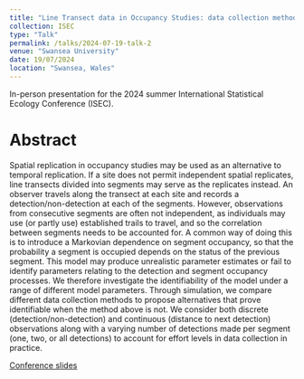 ```yaml
---
title: "Line Transect data in Occupancy Studies: data collection methods and identifiability"
collection: ISEC
type: "Talk"
permalink: /talks/2024-07-19-talk-2
venue: "Swansea University"
date: 19/07/2024
location: "Swansea, Wales"
---
```


In-person presentation for the 2024 summer International Statistical Ecology Conference (ISEC).

# Abstract

Spatial replication in occupancy studies may be used as an alternative to temporal replication. If a site does not permit independent spatial replicates, line transects divided into segments may serve as the replicates instead. An observer travels along the transect at each site and records a detection/non-detection at each of the segments. However, observations from consecutive segments are often not independent, as individuals may use (or partly use) established trails to travel, and so the correlation between segments needs to be accounted for. A common way of doing this is to introduce a Markovian dependence on segment occupancy, so that the probability a segment is occupied depends on the status of the previous segment. 
This model may produce unrealistic parameter estimates or fail to identify parameters relating to the detection and segment occupancy processes. We therefore investigate the identifiability of the model under a range of different model parameters. Through simulation, we compare different data collection methods to propose alternatives that prove identifiable when the method above is not. We consider both discrete (detection/non-detection) and continuous (distance to next detection) observations along with a varying number of detections made per segment (one, two, or all detections) to account for effort levels in data collection in practice.

[Conference slides](http://millyljones.github.io/files/ISECslides.pdf)
